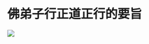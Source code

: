 # 佛弟子行正道正行的要旨

![](https://cdn.jsdelivr.net/gh/gxlist/image/%E4%BD%9B%E5%BC%9F%E5%AD%90%E8%A1%8C%E6%AD%A3%E9%81%93%E6%AD%A3%E8%A1%8C%E7%9A%84%E8%A6%81%E6%97%A8/202204171452973.jpg)

